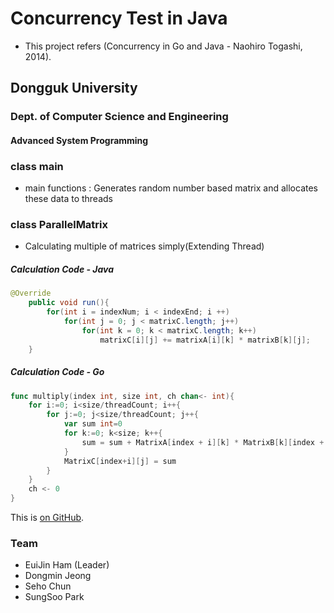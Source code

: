 # Concurrency Test in Java
- This project refers (Concurrency in Go and Java - Naohiro Togashi, 2014).

## Dongguk University
### Dept. of Computer Science and Engineering
#### Advanced System Programming

### class main
- main functions : Generates random number based matrix and allocates these data to threads

### class ParallelMatrix
- Calculating multiple of matrices simply(Extending Thread) 

##### Calculation Code - Java
```java
@Override
    public void run(){
        for(int i = indexNum; i < indexEnd; i ++)
            for(int j = 0; j < matrixC.length; j++)
                for(int k = 0; k < matrixC.length; k++)
                    matrixC[i][j] += matrixA[i][k] * matrixB[k][j];
    }
```

##### Calculation Code - Go
```go
func multiply(index int, size int, ch chan<- int){
	for i:=0; i<size/threadCount; i++{
		for j:=0; j<size/threadCount; j++{
			var sum int=0
			for k:=0; k<size; k++{
				sum = sum + MatrixA[index + i][k] * MatrixB[k][index + j]
			}
			MatrixC[index+i][j] = sum
		}
	}
	ch <- 0
}
```

This is [on GitHub](https://github.com/yjham2002/ConcurrencyTest_Java).

### Team
* EuiJin Ham (Leader)
* Dongmin Jeong
* Seho Chun
* SungSoo Park

